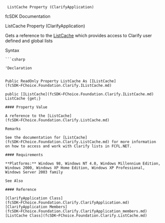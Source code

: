 ﻿     ListCache Property (ClarifyApplication)                                                   

fcSDK Documentation

ListCache Property (ClarifyApplication)

Gets a reference to the [ListCache](fcSDK~FChoice.Foundation.Clarify.ListCache.md) which provides access to Clarify user defined and global lists

Syntax

```vbnet
```csharp

'Declaration
 

Public ReadOnly Property ListCache As [IListCache](fcSDK~FChoice.Foundation.Clarify.IListCache.md)

public [IListCache](fcSDK~FChoice.Foundation.Clarify.IListCache.md) ListCache {get;}

#### Property Value

A reference to the [ListCache](fcSDK~FChoice.Foundation.Clarify.ListCache.md)

Remarks

See the documentation for [ListCache](fcSDK~FChoice.Foundation.Clarify.ListCache.md) for more information on how to access and work with Clarify lists in FCFL.NET.

#### Requirements

**Platforms:** Windows 98, Windows NT 4.0, Windows Millennium Edition, Windows 2000, Windows XP Home Edition, Windows XP Professional, Windows Server 2003 family

See Also

#### Reference

[ClarifyApplication Class](fcSDK~FChoice.Foundation.Clarify.ClarifyApplication.md)  
[ClarifyApplication Members](fcSDK~FChoice.Foundation.Clarify.ClarifyApplication_members.md)  
[ListCache Class](fcSDK~FChoice.Foundation.Clarify.ListCache.md)